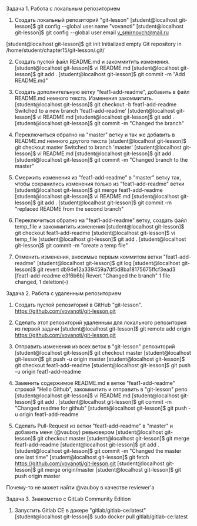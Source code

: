 Задача 1. Работа с локальным репозиторием

  1. Создать локальный репозиторий "git-lesson"
  [student@localhost git-lesson]$ git config --global user.name "vovanoti"
  [student@localhost git-lesson]$ git config --global user.email v_smirnovch@mail.ru
  
  [student@localhost git-lesson]$ git init
  Initialized empty Git repository in /home/student/chapter15/git-lesson/.git/
  
  2. Создать пустой файл README.md и закоммитить изменения.
  [student@localhost git-lesson]$ vi README.md
  [student@localhost git-lesson]$ git add .
  [student@localhost git-lesson]$ git commit -m "Add README.md"

  3. Создать дополнительную ветку "feat1-add-readme", добавить в файл README.md немного текста. Изменения закоммитить.
  [student@localhost git-lesson]$ git checkout -b feat1-add-readme
Switched to a new branch 'feat1-add-readme'
  [student@localhost git-lesson]$ vi README.md
  [student@localhost git-lesson]$ git add .
  [student@localhost git-lesson]$ git commit -m "Changed the branch"

  4. Переключиться обратно на "master" ветку и так же добавить в README.md немного другого текста
  [student@localhost git-lesson]$ git checkout master
Switched to branch 'master'
  [student@localhost git-lesson]$ vi README.md
  [student@localhost git-lesson]$ git add .
  [student@localhost git-lesson]$ git commit -m "Changed branch to the master"

  5. Смержить изменения из "feat1-add-readme" в "master" ветку так, чтобы сохранились изменения только из "feat1-add-readme" ветки
  [student@localhost git-lesson]$ git merge feat1-add-readme
  [student@localhost git-lesson]$ vi README.md
  [student@localhost git-lesson]$ git add .
  [student@localhost git-lesson]$ git commit -m "replaced README from the second branch"

  6. Переключиться обратно на "feat1-add-readme" ветку, создать файл temp_file и закоммитить изменения
  [student@localhost git-lesson]$ git checkout feat1-add-readme
  [student@localhost git-lesson]$ vi temp_file
  [student@localhost git-lesson]$ git add .
  [student@localhost git-lesson]$ git commit -m "create a temp file"

  7. Отменить изменения, вносимые первым коммитом ветки "feat1-add-readme"
  [student@localhost git-lesson]$ git log
  [student@localhost git-lesson]$ git revert db94e12a339459a7df5d8ba18175675ffcf3ead3
  [feat1-add-readme e3f6b6b] Revert "Changed the branch"
  1 file changed, 1 deletion(-)

Задача 2. Работа с удаленным репозиторием

  1. Создать пустой репозиторий в GitHub "git-lesson".
  https://github.com/vovanoti/git-lesson.git
  
  2. Сделать этот репозиторий удаленным для локального репозитория из первой задачи
  [student@localhost git-lesson]$ git remote add origin https://github.com/vovanoti/git-lesson.git
  
  
  3. Отправить изменения из всех веток в "git-lesson" репозиторий
  [student@localhost git-lesson]$ git checkout master
  [student@localhost git-lesson]$ git push -u origin master
  [student@localhost git-lesson]$ git checkout feat1-add-readme
  [student@localhost git-lesson]$ git push -u origin feat1-add-readme
  
  4. Заменить содержимое README.md в ветке "feat1-add-readme" строкой "Hello Github", закоммитить и отправить в "git-lesson" репо
  [student@localhost git-lesson]$ vi README.md
  [student@localhost git-lesson]$ git add .
  [student@localhost git-lesson]$ git commit -m "Changed readme for github"
  [student@localhost git-lesson]$ git push -u origin feat1-add-readme
  
  5. Сделать Pull-Request из ветки "feat1-add-readme" в "master" и добавить меня (@vauboy) ревьювером
  [student@localhost git-lesson]$ git checkout master
  [student@localhost git-lesson]$ git merge feat1-add-readme
  [student@localhost git-lesson]$ git add .
  [student@localhost git-lesson]$ git commit -m "Changed the master one last time"
  [student@localhost git-lesson]$ git fetch https://github.com/vovanoti/git-lesson.git
  [student@localhost git-lesson]$ git merge origin/master
  [student@localhost git-lesson]$ git push origin master
  
  Почему-то не может найти @vauboy в качестве reviewer'а

Задача 3. Знакомство с GitLab Community Edition

  1. Запустить Gitlab CE в докере "gitlab/gitlab-ce:latest"
  [student@localhost git-lesson]$ sudo docker pull gitlab/gitlab-ce:latest
